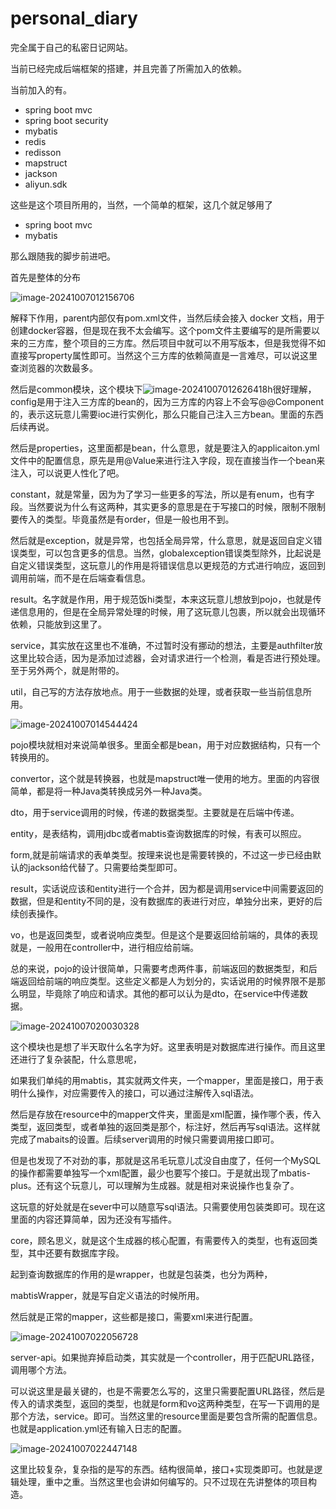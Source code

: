 # personal_diary

完全属于自己的私密日记网站。

当前已经完成后端框架的搭建，并且完善了所需加入的依赖。

当前加入的有。

* spring boot mvc
* spring boot security
* mybatis
* redis
* redisson
* mapstruct
* jackson
* aliyun.sdk

这些是这个项目所用的，当然，一个简单的框架，这几个就足够用了

* spring boot mvc
* mybatis

那么跟随我的脚步前进吧。

首先是整体的分布

![image-20241007012156706](https://cdn.jsdelivr.net/gh/Mirror18/imgage@main//202410070121900.png)

解释下作用，parent内部仅有pom.xml文件，当然后续会接入 docker 文档，用于创建docker容器，但是现在我不太会编写。这个pom文件主要编写的是所需要以来的三方库，整个项目的三方库。然后项目中就可以不用写版本，但是我觉得不如直接写property属性即可。当然这个三方库的依赖简直是一言难尽，可以说这里查浏览器的次数最多。

然后是common模块，这个模块下![image-20241007012626418](https://cdn.jsdelivr.net/gh/Mirror18/imgage@main//202410070126557.png)h很好理解，config是用于注入三方库的bean的，因为三方库的内容上不会写@@Component的，表示这玩意儿需要ioc进行实例化，那么只能自己注入三方bean。里面的东西后续再说。

然后是properties，这里面都是bean，什么意思，就是要注入的applicaiton.yml文件中的配置信息，原先是用@Value来进行注入字段，现在直接当作一个bean来注入，可以说更人性化了吧。

constant，就是常量，因为为了学习一些更多的写法，所以是有enum，也有字段。当然要说为什么有这两种，其实更多的意思是在于写接口的时候，限制不限制要传入的类型。毕竟虽然是有order，但是一般也用不到。

然后就是exception，就是异常，也包括全局异常，什么意思，就是返回自定义错误类型，可以包含更多的信息。当然，globalexception错误类型除外，比起说是自定义错误类型，这玩意儿的作用是将错误信息以更规范的方式进行响应，返回到调用前端，而不是在后端查看信息。

result。名字就是作用，用于规范饭hi类型，本来这玩意儿想放到pojo，也就是传递信息用的，但是在全局异常处理的时候，用了这玩意儿包裹，所以就会出现循环依赖，只能放到这里了。

service，其实放在这里也不准确，不过暂时没有挪动的想法，主要是authfilter放这里比较合适，因为是添加过滤器，会对请求进行一个检测，看是否进行预处理。至于另外两个，就是附带的。

util，自己写的方法存放地点。用于一些数据的处理，或者获取一些当前信息所用。



![image-20241007014544424](https://cdn.jsdelivr.net/gh/Mirror18/imgage@main//202410070145450.png)

pojo模块就相对来说简单很多。里面全都是bean，用于对应数据结构，只有一个转换用的。

convertor，这个就是转换器，也就是mapstruct唯一使用的地方。里面的内容很简单，都是将一种Java类转换成另外一种Java类。

dto，用于service调用的时候，传递的数据类型。主要就是在后端中传递。

entity，是表结构，调用jdbc或者mabtis查询数据库的时候，有表可以照应。

form,就是前端请求的表单类型。按理来说也是需要转换的，不过这一步已经由默认的jackson给代替了。只需要给类型即可。

result，实话说应该和entity进行一个合并，因为都是调用service中间需要返回的数据，但是和entity不同的是，没有数据库的表进行对应，单独分出来，更好的后续创表操作。

vo，也是返回类型，或者说响应类型。但是这个是要返回给前端的，具体的表现就是，一般用在controller中，进行相应给前端。

总的来说，pojo的设计很简单，只需要考虑两件事，前端返回的数据类型，和后端返回给前端的响应类型。这些定义都是人为划分的，实话说用的时候界限不是那么明显，毕竟除了响应和请求。其他的都可以认为是dto，在service中传递数据。

![image-20241007020030328](https://cdn.jsdelivr.net/gh/Mirror18/imgage@main//202410070200368.png)

这个模块也是想了半天取什么名字为好。这里表明是对数据库进行操作。而且这里还进行了复杂装配，什么意思呢，

如果我们单纯的用mabtis，其实就两文件夹，一个mapper，里面是接口，用于表明什么操作，对应需要传入的接口，可以通过注解传入sql语法。

然后是存放在resource中的mapper文件夹，里面是xml配置，操作哪个表，传入类型，返回类型，或者单独的返回类是那个，标注好，然后再写sql语法。这样就完成了mabaits的设置。后续server调用的时候只需要调用接口即可。

但是也发现了不对劲的事，那就是这吊毛玩意儿忒没自由度了，任何一个MySQL的操作都需要单独写一个xml配置，最少也要写个接口。于是就出现了mbatis-plus。还有这个玩意儿，可以理解为生成器。就是相对来说操作也复杂了。

这玩意的好处就是在sever中可以随意写sql语法。只需要使用包装类即可。现在这里面的内容还算简单，因为还没有写插件。

core，顾名思义，就是这个生成器的核心配置，有需要传入的类型，也有返回类型，其中还要有数据库字段。

起到查询数据库的作用的是wrapper，也就是包装类，也分为两种，

mabtisWrapper，就是写自定义语法的时候所用。

然后就是正常的mapper，这些都是接口，需要xml来进行配置。

![image-20241007022056728](https://cdn.jsdelivr.net/gh/Mirror18/imgage@main//202410070220774.png)

server-api。如果抛弃掉启动类，其实就是一个controller，用于匹配URL路径，调用哪个方法。

可以说这里是最关键的，也是不需要怎么写的，这里只需要配置URL路径，然后是传入的请求类型，返回的类型，也就是form和vo这两种类型，在写一下调用的是那个方法，service。即可。当然这里的resource里面是要包含所需的配置信息。也就是application.yml还有输入日志的配置。

![image-20241007022447148](https://cdn.jsdelivr.net/gh/Mirror18/imgage@main//202410070224180.png)

这里比较复杂，复杂指的是写的东西。结构很简单，接口+实现类即可。也就是逻辑处理，重中之重。当然这里也会讲如何编写的。只不过现在先讲整体的项目构造。

